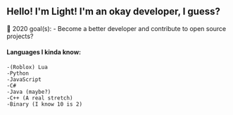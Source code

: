 ## Hello! I'm Light! I'm an okay developer, I guess?

🥅 2020 goal(s):
    - Become a better developer and contribute to open source projects?

#### Languages I kinda know:
    -(Roblox) Lua
    -Python
    -JavaScript
    -C#
    -Java (maybe?)
    -C++ (A real stretch)
    -Binary (I know 10 is 2)
